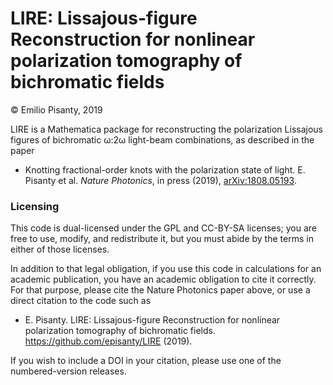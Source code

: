﻿LIRE: Lissajous-figure Reconstruction for nonlinear polarization tomography of bichromatic fields
====

© Emilio Pisanty, 2019

LIRE is a Mathematica package for reconstructing the polarization Lissajous figures of bichromatic ω:2ω light-beam combinations, as described in the paper

 - Knotting fractional-order knots with the polarization state of light. E. Pisanty et al. *Nature Photonics*, in press (2019), [arXiv:1808.05193](https://arxiv.org/abs/1808.05193).




### Licensing

This code is dual-licensed under the GPL and CC-BY-SA licenses; you are free to use, modify, and redistribute it, but you must abide by the terms in either of those licenses.

In addition to that legal obligation, if you use this code in calculations for an academic publication, you have an academic obligation to cite it correctly. For that purpose, please cite the Nature Photonics paper above, or use a direct citation to the code such as

 - E. Pisanty. LIRE: Lissajous-figure Reconstruction for nonlinear polarization tomography of bichromatic fields. https://github.com/episanty/LIRE (2019).
    
If you wish to include a DOI in your citation, please use one of the numbered-version releases.